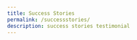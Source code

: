 ```yaml
---
title: Success Stories
permalink: /successstories/
description: success stories testimonial
---
```

